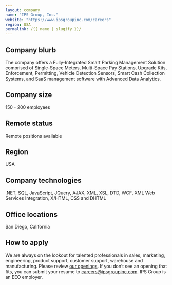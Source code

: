 ```yaml
---
layout: company
name: "IPS Group, Inc."
website: "https://www.ipsgroupinc.com/careers"
region: USA
permalink: /{{ name | slugify }}/
---
```


## Company blurb

The company offers a Fully-Integrated Smart Parking Management Solution comprised of Single-Space Meters, Multi-Space Pay Stations, Upgrade Kits, Enforcement, Permitting, Vehicle Detection Sensors, Smart Cash Collection Systems, and SaaS management software with Advanced Data Analytics.

## Company size

150 - 200 employees

## Remote status

Remote positions available

## Region

USA

## Company technologies

.NET, SQL, JavaScript, JQuery, AJAX, XML, XSL, DTD, WCF, XML Web Services Integration, X/HTML, CSS and DHTML

## Office locations

San Diego, California

## How to apply

We are always on the lookout for talented professionals in sales, marketing, engineering, product support, customer support, warehouse and manufacturing. Please review [our openings](https://www.ipsgroupinc.com/careers/). If you don’t see an opening that fits, you can submit your resume to careers@ipsgroupinc.com. IPS Group is an EEO employer.